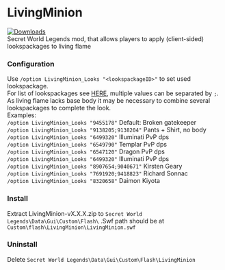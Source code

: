 # LivingMinion
[![Downloads](https://img.shields.io/github/downloads/SecretFox/LivingMinion/total?style=for-the-badge)](https://github.com/SecretFox/LivingMinion/releases)  
Secret World Legends mod, that allows players to apply (client-sided) lookspackages to living flame

### Configuration  
Use `/option LivingMinion_Looks "<lookspackageID>"` to set used lookspackage.  
For list of lookspackages see [HERE](https://github.com/SecretFox/LivingMinion/blob/main/Lookconfig_all.txt), multiple values can be separated by `;`.  
As living flame lacks base body it may be necessary to combine several lookspackages to complete the look.  
Examples:  
`/option LivingMinion_Looks "9455178"` Default: Broken gatekeeper  
`/option LivingMinion_Looks "9138205;9138204"` Pants + Shirt, no body  
`/option LivingMinion_Looks "6499320"` Illuminati PvP dps  
`/option LivingMinion_Looks "6549790"` Templar PvP dps  
`/option LivingMinion_Looks "6547120"` Dragon PvP dps  
`/option LivingMinion_Looks "6499320"` Illuminati PvP dps  
`/option LivingMinion_Looks "8907654;9040671"` Kirsten Geary  
`/option LivingMinion_Looks "7691920;9418823"` Richard Sonnac  
`/option LivingMinion_Looks "8320658"` Daimon Kiyota  


### Install
Extract LivingMinion-vX.X.X.zip to `Secret World Legends\Data\Gui\Custom\Flash\`
.Swf path should be at `Custom\flash\LivingMinion\LivingMinion.swf`

### Uninstall  
Delete `Secret World Legends\Data\Gui\Custom\Flash\LivingMinion`  
